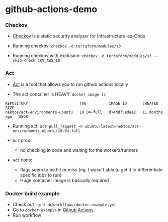 # github-actions-demo


### Checkov

* [Checkov](https://github.com/bridgecrewio/checkov) is a static security analyzer for Infrastructure-as-Code

* Running checkov: `checkov -d terraform/modules/s3`
* Running checkov with exclusion: `checkov -d terraform/modules/s3 --skip-check CKV_AWS_18`



### Act

* [Act](https://github.com/nektos/act) is a tool that allows you to run github actions locally

* The act container is HEAVY: `docker image ls`

```
REPOSITORY                       TAG          IMAGE ID       CREATED         SIZE
nektos/act-environments-ubuntu   18.04-full   d74dd75edae2   11 months ago   35GB
```

* Running act: `act pull_request -P ubuntu-latest=nektos/act-environments-ubuntu:18.04-full`

* `Act` pros:
  * no checking in code and waiting for the workers/runners


* `Act` cons:
  * flags seem to be hit or miss (eg. I wasn't able to get it to differentiate specific jobs to run)
  * Huge container image is basically required


### Docker build example

* Check out `.github/workflows/docker-example.yml`
* Go to `docker-example` in [Github Actions](https://github.com/jperez3/github-actions-demo/actions?query=workflow%3Adocker-example)
* Run workflow
